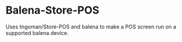 # Balena-Store-POS
Uses tngoman/Store-POS and balena to make a POS screen run on a supported balena device.
